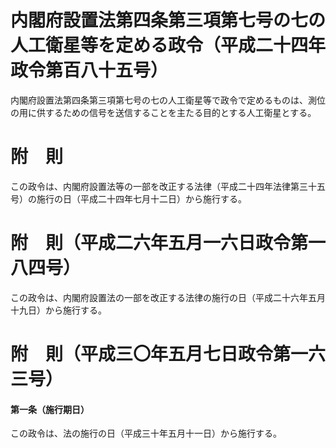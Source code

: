 # 内閣府設置法第四条第三項第七号の七の人工衛星等を定める政令（平成二十四年政令第百八十五号）
内閣府設置法第四条第三項第七号の七の人工衛星等で政令で定めるものは、測位の用に供するための信号を送信することを主たる目的とする人工衛星とする。
# 附　則
この政令は、内閣府設置法等の一部を改正する法律（平成二十四年法律第三十五号）の施行の日（平成二十四年七月十二日）から施行する。
# 附　則（平成二六年五月一六日政令第一八四号）
この政令は、内閣府設置法の一部を改正する法律の施行の日（平成二十六年五月十九日）から施行する。
# 附　則（平成三〇年五月七日政令第一六三号）
#### 第一条（施行期日）
この政令は、法の施行の日（平成三十年五月十一日）から施行する。

